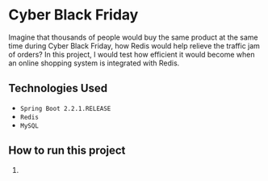 # Cyber Black Friday
Imagine that thousands of people would buy the same product at the same time during Cyber Black Friday, how Redis would help relieve the traffic jam of orders? In this project, 
I would test how efficient it would become when an online shopping system is integrated with Redis.

## Technologies Used
* `Spring Boot 2.2.1.RELEASE`
* `Redis`
* `MySQL`

## How to run this project
1.  
